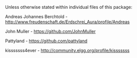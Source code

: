 Unless otherwise stated within individual files of this package:

Andreas Johannes Berchtold - http://www.freudenschaft.de/Erdschrei_Aura/profile/Andreas

John Muller - https://github.com/JohnMuller

Pattyland - https://github.com/pattyland

kisssssss4ever - http://community.elgg.org/profile/kisssssss